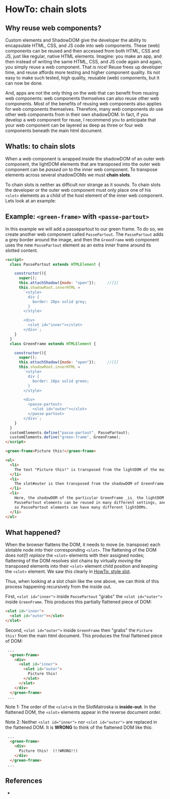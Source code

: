 # HowTo: chain slots

## Why reuse web components?

Custom elements and ShadowDOM give the developer the ability to encapsulate HTML, CSS, and JS code 
into web components. These (web) components can be reused and then accessed from both HTML, CSS and JS,
just like regular, native HTML elements. Imagine: you make an app, and then instead of writing
the same HTML, CSS, and JS code again and again, you simply reuse a web component.
That is nice! Reuse frees up developer time, and reuse affords more testing and higher component 
quality. Its not easy to make such tested, high quality, reusable (web) components, but it can now 
be done.

And, apps are not the only thing on the web that can benefit from reusing web components: 
web components themselves can also reuse other web components.
Most of the benefits of reusing web components also applies for web components themselves.
Therefore, many web components *do* use other web components from in their own shadowDOM.
In fact, if you develop a web component for reuse, I recommend you to anticipate that your web 
component can be layered as deep as three or four web components beneath the main html document.

## WhatIs: to chain slots

When a web component is wrapped inside the shadowDOM of an outer web component,
the lightDOM elements that are transposed into the outer web component can be *passed on* to 
the inner web component. To transpose elements across several shadowDOMs we must **chain slots**.

To chain slots is neither as difficult nor strange as it sounds. To chain slots the developer
or the outer web component must only place one of his `<slot>` elements as a child of the host element
of the inner web component. Lets look at an example:

## Example: `<green-frame>` with `<passe-partout>`

In this example we will add a passepartout to our green frame.
To do so, we create another web component called `PassePartout`.
The `PassePartout` adds a grey border around the image, and
then the `GreenFrame` web component uses the new `PassePartout` element as
an extra inner frame around its slotted content.

```html
<script>
  class PassePartout extends HTMLElement {

    constructor(){
      super();
      this.attachShadow({mode: "open"});     //[1]
      this.shadowRoot.innerHTML =
        `<style>
          div {
            border: 20px solid grey;
          }
        </style>

        <div>
          <slot id="inner"></slot>
        </div>`;
    }
  }
  class GreenFrame extends HTMLElement {

    constructor(){
      super();
      this.attachShadow({mode: "open"});     //[1]
      this.shadowRoot.innerHTML =
        `<style>
          div {
            border: 10px solid green;
          }
        </style>

        <div>
          <passe-partout>
            <slot id="outer"></slot>
          </passe-partout>
        </div>`;
    }
  }
  customElements.define("passe-partout", PassePartout);
  customElements.define("green-frame", GreenFrame);
</script>

<green-frame>Picture this!</green-frame>

<ul>
  <li>
    The text "Picture this!" is transposed from the lightDOM of the main document to slot#outer.
  </li>
  <li>
    The slot#outer is then transposed from the shadowDOM of GreenFrame to the shadowDOM of PassePartout.
  </li>
  <li>
    Here, the shadowDOM of the particular GreenFrame _is_ the lightDOM for the particular PassePartout element.
    PassePartout elements can be reused in many different settings, and
    so PassePartout elements can have many different lightDOMs.
  </li>
</ul>
```

## What happened?

When the browser flattens the DOM, it needs to move (ie. transpose) each slotable node *into*
their corresponding `<slot>`. The flattening of the DOM does not(!) *replace* the `<slot>`
elements with their assigned nodes; flattening of the DOM resolves slot chains by virtually *moving*
the transposed elements into their `<slot>` element child position and *keeping* the `<slot>` element.
We saw this clearly in [HowTo: style slot](../chapter2_slot_basics/6_HowTo_style_slot).

Thus, when looking at a slot chain like the one above, 
we can think of this process happening recursively from the inside out.

First, `<slot id="inner">` inside `PassePartout` "grabs" the `<slot id="outer">` 
inside `GreenFrame`. This produces this partially flattened piece of DOM:
```html
<slot id="inner">
  <slot id="outer"></slot>
</slot>
```

Second, `<slot id="outer">` inside `GreenFrame` then "grabs" the `Picture this!`
from the main html document. This produces the final flattened piece of DOM:
```html
 ...
  <green-frame>
    <div>
      <slot id="inner">
        <slot id="outer">
          Picture this!
        </slot>
      </slot>
    </div>
  </green-frame>
 ... 
```

Note 1: The order of the `<slot>`s in the SlotMatroska is **inside-out**.
In the flattened DOM, the `<slot>` elements appear in the reverse document order. 

Note 2: Neither `<slot id="inner">` nor `<slot id="outer">` are replaced in the flattened DOM. 
It is **WRONG** to think of the flattened DOM like this:
```html
 ...
  <green-frame>
    <div>
      Picture this!  (!!WRONG!!)
    </div>
  </green-frame>
 ... 
```

## References

 * 
